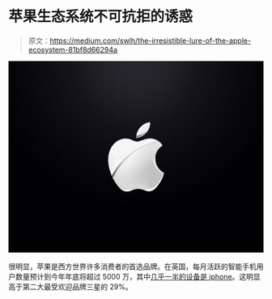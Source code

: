# 苹果生态系统不可抗拒的诱惑

> 原文：<https://medium.com/swlh/the-irresistible-lure-of-the-apple-ecosystem-81bf8d66294a>

![](img/69de1e4890da2efa42dacc60e4b1ceea.png)

很明显，苹果是西方世界许多消费者的首选品牌。在英国，每月活跃的智能手机用户数量预计到今年年底将超过 5000 万，其中[几乎一半的设备是 iphone](http://gs.statcounter.com/vendor-market-share/mobile/united-kingdom)。这明显高于第二大最受欢迎品牌三星的 29%。